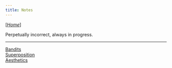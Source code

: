 ```yaml
---
title: Notes
---
```


\[*[Home](/)*\]

Perpetually incorrect, always in progress. 

---
 
[Bandits](/bandits)  
[Superposition](/superposition)  
[Aesthetics](/aesthetics)  